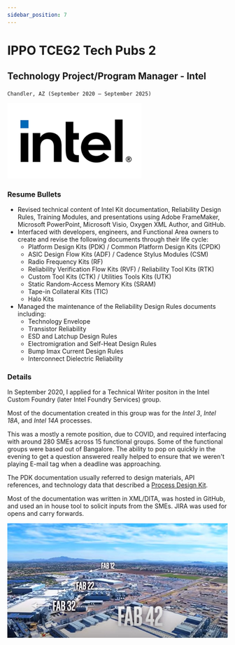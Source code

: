 ```yaml
---
sidebar_position: 7
---
```


# IPPO TCEG2 Tech Pubs 2
## Technology Project/Program Manager - Intel
`Chandler, AZ (September 2020 – September 2025)`

![Intel New](../img/intel_new.png)

### Resume Bullets

- Revised technical content of Intel Kit documentation, Reliability Design Rules, Training Modules, and presentations
using Adobe FrameMaker, Microsoft PowerPoint, Microsoft Visio, Oxygen XML Author, and GitHub.
- Interfaced with developers, engineers, and Functional Area owners to create and revise the following documents
through their life cycle:
  - Platform Design Kits (PDK) / Common Platform Design Kits (CPDK)
  - ASIC Design Flow Kits (ADF) / Cadence Stylus Modules (CSM)
  - Radio Frequency Kits (RF)
  - Reliability Verification Flow Kits (RVF) / Reliability Tool Kits (RTK)
  - Custom Tool Kits (CTK) / Utilities Tools Kits (UTK)
  - Static Random-Access Memory Kits (SRAM)
  - Tape-in Collateral Kits (TIC)
  - Halo Kits
- Managed the maintenance of the Reliability Design Rules documents including:
  - Technology Envelope
  - Transistor Reliability
  - ESD and Latchup Design Rules
  - Electromigration and Self-Heat Design Rules
  - Bump Imax Current Design Rules
  - Interconnect Dielectric Reliability

### Details

In September 2020, I applied for a Technical Writer positon in the Intel Custom Foundry (later Intel Foundry Services) group.

Most of the documentation created in this group was for the _Intel 3_, _Intel 18A_, and _Intel 14A_ processes.

This was a mostly a remote position, due to COVID, and required interfacing with around 280 SMEs across 15 functional groups.
Some of the functional groups were based out of Bangalore.
The ability to pop on quickly in the evening to get a question answered really helped to ensure that we weren't playing E-mail tag when a deadline was approaching.

The PDK documentation usually referred to design materials, API references, and technology data that described a [Process Design Kit](https://en.wikipedia.org/wiki/Process_design_kit).

Most of the documentation was written in XML/DITA, was hosted in GitHub, and used an in house tool to solicit inputs from the SMEs.  JIRA was used for opens and carry forwards.

![Fabs](../img/fab.jpg)

